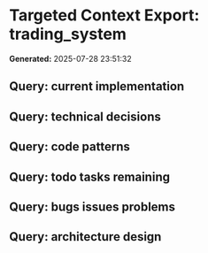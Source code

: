 # Targeted Context Export: trading_system
**Generated:** 2025-07-28 23:51:32

## Query: current implementation

## Query: technical decisions

## Query: code patterns

## Query: todo tasks remaining

## Query: bugs issues problems

## Query: architecture design
